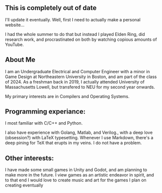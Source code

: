 ## This is completely out of date
I'll update it eventually. Well, first I need to actually make a personal website...

I had the whole summer to do that but instead I played Elden Ring, did research work, and procrastinated on both by watching copious amounts of YouTube.

## About Me

I am an Undergraduate Electrical and Computer Engineer with a minor in Game Design at Northeastern University in Boston, and am part of the class of 2024.
As a freshman back in 2019, I actually attended University of Massachusetts Lowell, but transfered to NEU for my second year onwards.

My primary interests are in Compilers and Operating Systems.

## Programming experiance:
I most familiar with C/C++ and Python.

I also have experience with Golang, Matlab, and Verilog., with a deep love (obsession?) with LaTeX typesetting.
Whenever I use Markdown, there's a deep pining for TeX that erupts in my veins.
I do not have a problem.

## Other interests:
I have made some small games in Unity and Godot, and am planning to make more in the future.
I view games as an artistic endeavor in spirit, and to that end I would love to create music and art for the games I plan on creating eventually
